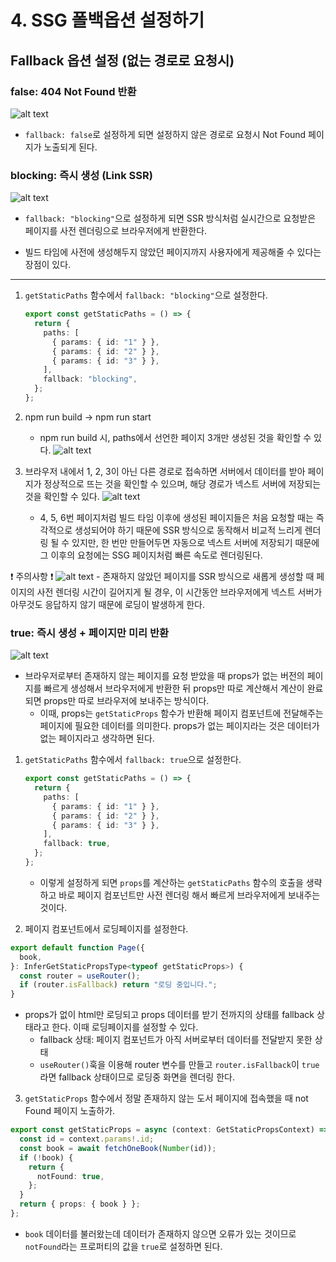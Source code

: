 # 4. SSG 폴백옵션 설정하기

## Fallback 옵션 설정 (없는 경로로 요청시)

### false: 404 Not Found 반환

![alt text](2-16_Fallback-false_img.png)

- `fallback: false`로 설정하게 되면 설정하지 않은 경로로 요청시 Not Found 페이지가 노출되게 된다.

### blocking: 즉시 생성 (Link SSR)

![alt text](2-16_Fallback-blocking_img.png)

- `fallback: "blocking"`으로 설정하게 되면 SSR 방식처럼 실시간으로 요청받은 페이지를 사전 렌더링으로 브라우저에게 반환한다.

- 빌드 타임에 사전에 생성해두지 않았던 페이지까지 사용자에게 제공해줄 수 있다는 장점이 있다.

---

1. `getStaticPaths` 함수에서 `fallback: "blocking"`으로 설정한다.

   ```ts
   export const getStaticPaths = () => {
     return {
       paths: [
         { params: { id: "1" } },
         { params: { id: "2" } },
         { params: { id: "3" } },
       ],
       fallback: "blocking",
     };
   };
   ```

2. npm run build -> npm run start

   - npm run build 시, paths에서 선언한 페이지 3개만 생성된 것을 확인할 수 있다.
     ![alt text](2-16_build_img1.png)

3. 브라우저 내에서 1, 2, 3이 아닌 다른 경로로 접속하면 서버에서 데이터를 받아 페이지가 정상적으로 뜨는 것을 확인할 수 있으며, 해당 경로가 넥스트 서버에 저장되는 것을 확인할 수 있다.
   ![alt text](2-16_build_img2.png)

   - 4, 5, 6번 페이지처럼 빌드 타임 이후에 생성된 페이지들은 처음 요청할 때는 즉각적으로 생성되어야 하기 때문에 SSR 방식으로 동작해서 비교적 느리게 렌더링 될 수 있지만, 한 번만 만들어두면 자동으로 넥스트 서버에 저장되기 때문에 그 이후의 요청에는 SSG 페이지처럼 빠른 속도로 렌더링된다.

❗️ 주의사항 ❗️
![alt text](2-16_Fallback-blocking_img2.png) - 존재하지 않았던 페이지를 SSR 방식으로 새롭게 생성할 때 페이지의 사전 렌더링 시간이 길어지게 될 경우, 이 시간동안 브라우저에게 넥스트 서버가 아무것도 응답하지 않기 때문에 로딩이 발생하게 한다.

### true: 즉시 생성 + 페이지만 미리 반환

![alt text](2-16_Fallback-true_img.png)

- 브라우저로부터 존재하지 않는 페이지를 요청 받았을 때 props가 없는 버전의 페이지를 빠르게 생성해서 브라우저에게 반환한 뒤 props만 따로 계산해서 계산이 완료되면 props만 따로 브라우저에 보내주는 방식이다.
  - 이때, props는 `getStaticProps` 함수가 반환해 페이지 컴포넌트에 전달해주는 페이지에 필요한 데이터를 의미한다. props가 없는 페이지라는 것은 데이터가 없는 페이지라고 생각하면 된다.

1. `getStaticPaths` 함수에서 `fallback: true`으로 설정한다.

   ```ts
   export const getStaticPaths = () => {
     return {
       paths: [
         { params: { id: "1" } },
         { params: { id: "2" } },
         { params: { id: "3" } },
       ],
       fallback: true,
     };
   };
   ```

   - 이렇게 설정하게 되면 `props`를 계산하는 `getStaticPaths` 함수의 호출을 생략하고 바로 페이지 컴포넌트만 사전 렌더링 해서 빠르게 브라우저에게 보내주는 것이다.

2. 페이지 컴포넌트에서 로딩페이지를 설정한다.

```ts
export default function Page({
  book,
}: InferGetStaticPropsType<typeof getStaticProps>) {
  const router = useRouter();
  if (router.isFallback) return "로딩 중입니다.";
}
```

- props가 없이 html만 로딩되고 props 데이터를 받기 전까지의 상태를 fallback 상태라고 한다. 이때 로딩페이지를 설정할 수 있다.
  - fallback 상태: 페이지 컴포넌트가 아직 서버로부터 데이터를 전달받지 못한 상태
  - `useRouter()`훅을 이용해 router 변수를 만들고 `router.isFallback`이 `true`라면 fallback 상태이므로 로딩중 화면을 렌더링 한다.

3. `getStaticProps` 함수에서 정말 존재하지 않는 도서 페이지에 접속했을 때 not Found 페이지 노출하가.

```ts
export const getStaticProps = async (context: GetStaticPropsContext) => {
  const id = context.params!.id;
  const book = await fetchOneBook(Number(id));
  if (!book) {
    return {
      notFound: true,
    };
  }
  return { props: { book } };
};
```

- `book` 데이터를 불러왔는데 데이터가 존재하지 않으면 오류가 있는 것이므로 `notFound`라는 프로퍼티의 값을 `true`로 설정하면 된다.
